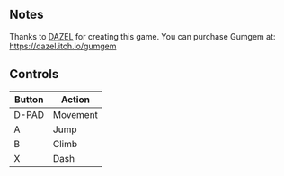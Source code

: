 ## Notes

Thanks to [DAZEL](https://dazel.itch.io/gumgem/) for creating this game. You can purchase Gumgem at: https://dazel.itch.io/gumgem


## Controls

| Button | Action   |
| -------| -------- |
| D-PAD  | Movement |
| A      | Jump     |
| B      | Climb    |
| X      | Dash     |

